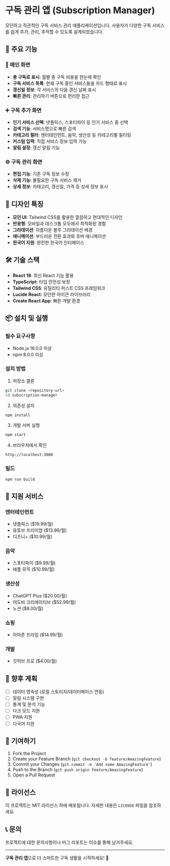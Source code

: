 # 구독 관리 앱 (Subscription Manager)

모던하고 직관적인 구독 서비스 관리 애플리케이션입니다. 사용자가 다양한 구독 서비스를 쉽게 추가, 관리, 추적할 수 있도록 설계되었습니다.

## 🚀 주요 기능

### 📱 메인 화면
- **총 구독료 표시**: 월별 총 구독 비용을 한눈에 확인
- **구독 서비스 목록**: 현재 구독 중인 서비스들을 카드 형태로 표시
- **갱신일 정보**: 각 서비스의 다음 갱신 날짜 표시
- **빠른 관리**: 관리하기 버튼으로 편리한 접근

### ➕ 구독 추가 화면
- **인기 서비스 선택**: 넷플릭스, 스포티파이 등 인기 서비스 중 선택
- **검색 기능**: 서비스명으로 빠른 검색
- **카테고리 필터**: 엔터테인먼트, 음악, 생산성 등 카테고리별 필터링
- **커스텀 입력**: 직접 서비스 정보 입력 가능
- **알림 설정**: 갱신 알림 기능

### ⚙️ 구독 관리 화면
- **편집 기능**: 기존 구독 정보 수정
- **삭제 기능**: 불필요한 구독 서비스 제거
- **상세 정보**: 카테고리, 갱신일, 가격 등 상세 정보 표시

## 🎨 디자인 특징

- **모던 UI**: Tailwind CSS를 활용한 깔끔하고 현대적인 디자인
- **반응형**: 모바일과 데스크톱 모두에서 최적화된 경험
- **그라데이션**: 아름다운 블루 그라데이션 배경
- **애니메이션**: 부드러운 전환 효과와 호버 애니메이션
- **한국어 지원**: 완전한 한국어 인터페이스

## 🛠️ 기술 스택

- **React 18**: 최신 React 기능 활용
- **TypeScript**: 타입 안전성 보장
- **Tailwind CSS**: 유틸리티 퍼스트 CSS 프레임워크
- **Lucide React**: 모던한 아이콘 라이브러리
- **Create React App**: 빠른 개발 환경

## 📦 설치 및 실행

### 필수 요구사항
- Node.js 16.0.0 이상
- npm 8.0.0 이상

### 설치 방법

1. 저장소 클론
```bash
git clone <repository-url>
cd subscription-manager
```

2. 의존성 설치
```bash
npm install
```

3. 개발 서버 실행
```bash
npm start
```

4. 브라우저에서 확인
```
http://localhost:3000
```

### 빌드
```bash
npm run build
```

## 📱 지원 서비스

### 엔터테인먼트
- 넷플릭스 ($19.99/월)
- 유튜브 프리미엄 ($13.99/월)
- 디즈니+ ($10.99/월)

### 음악
- 스포티파이 ($9.99/월)
- 애플 뮤직 ($10.99/월)

### 생산성
- ChatGPT Plus ($20.00/월)
- 어도비 크리에이티브 ($52.99/월)
- 노션 ($8.00/월)

### 쇼핑
- 아마존 프라임 ($14.99/월)

### 개발
- 깃허브 프로 ($4.00/월)

## 🔮 향후 계획

- [ ] 데이터 영속성 (로컬 스토리지/데이터베이스 연동)
- [ ] 알림 시스템 구현
- [ ] 통계 및 분석 기능
- [ ] 다크 모드 지원
- [ ] PWA 지원
- [ ] 다국어 지원

## 🤝 기여하기

1. Fork the Project
2. Create your Feature Branch (`git checkout -b feature/AmazingFeature`)
3. Commit your Changes (`git commit -m 'Add some AmazingFeature'`)
4. Push to the Branch (`git push origin feature/AmazingFeature`)
5. Open a Pull Request

## 📄 라이선스

이 프로젝트는 MIT 라이선스 하에 배포됩니다. 자세한 내용은 `LICENSE` 파일을 참조하세요.

## 📞 문의

프로젝트에 대한 문의사항이나 버그 리포트는 이슈를 통해 남겨주세요.

---

**구독 관리 앱**으로 더 스마트한 구독 생활을 시작하세요! 🎉
